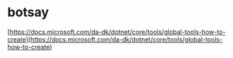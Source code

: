 # botsay

[https://docs.microsoft.com/da-dk/dotnet/core/tools/global-tools-how-to-create](https://docs.microsoft.com/da-dk/dotnet/core/tools/global-tools-how-to-create)
